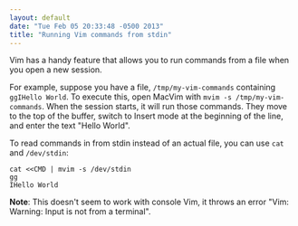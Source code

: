 ```yaml
---
layout: default
date: "Tue Feb 05 20:33:48 -0500 2013"
title: "Running Vim commands from stdin"
---
```


Vim has a handy feature that allows you to run commands from a file when you
open a new session.

For example, suppose you have a file, `/tmp/my-vim-commands` containing
`ggIHello World`. To execute this, open MacVim with `mvim -s
/tmp/my-vim-commands`. When the session starts, it will run those commands.
They move to the top of the buffer, switch to Insert mode at the beginning of
the line, and enter the text "Hello World".

To read commands in from stdin instead of an actual file, you can use `cat`
and `/dev/stdin`:

```
cat <<CMD | mvim -s /dev/stdin
gg
IHello World
```

**Note**: This doesn't seem to work with console Vim, it throws an error "Vim:
Warning: Input is not from a terminal".
